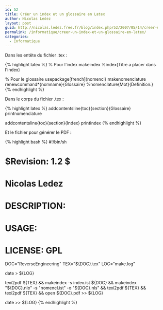 ```yaml
---
id: 52
title: Créer un index et un glossaire en Latex
author: Nicolas Ledez
layout: post
guid: http://nicolas.ledez.free.fr/blog/index.php/52/2007/05/14/creer-un-index-et-un-glossaire-en-latex/
permalink: /informatique/creer-un-index-et-un-glossaire-en-latex/
categories:
  - Informatique
---
```

Dans les entête du fichier .tex :

{% highlight latex %}
% Pour l'index
makeindex
%index{Titre a placer dans l'index}

% Pour le glossaire
usepackage[french]{nomencl}
makenomenclature
renewcommand*{nomname}{Glossaire}
%nomenclature{Mot}{Definition.}
{% endhighlight %}

Dans le corps du fichier .tex :

{% highlight latex %}
addcontentsline{toc}{section}{Glossaire}
printnomenclature

addcontentsline{toc}{section}{Index}
printindex
{% endhighlight %}

Et le fichier pour générer le PDF :

{% highlight bash %}
#!/bin/sh
# $Revision: 1.2 $
# Nicolas Ledez
#
# DESCRIPTION:
# USAGE:
# LICENSE: GPL

DOC="ReverseEngineering"
TEX="${DOC}.tex"
LOG="make.log"

date > ${LOG}

texi2pdf ${TEX} &&
makeindex -s index.ist ${DOC} &&
makeindex "${DOC}.nlo" -s "nomencl.ist" -o "${DOC}.nls"  &&
texi2pdf ${TEX} &&
texi2pdf ${TEX} &&
open ${DOC}.pdf >> ${LOG}

date >> ${LOG}
{% endhighlight %}
